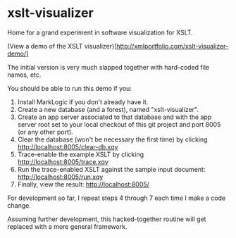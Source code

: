 # xslt-visualizer
Home for a grand experiment in software visualization for XSLT.

(View a demo of the XSLT visualizer)[http://xmlportfolio.com/xslt-visualizer-demo/]

The initial version is very much slapped together with hard-coded file names, etc.

You should be able to run this demo if you:

1. Install MarkLogic if you don't already have it.
2. Create a new database (and a forest), named "xslt-visualizer".
3. Create an app server associated to that database and with the
   app server root set to your local checkout of this git project
   and port 8005 (or any other port).
4. Clear the database (won't be necessary the first time) by clicking
   [http://localhost:8005/clear-db.xqy](http://localhost:8005/clear-db.xqy)
5. Trace-enable the example XSLT by clicking
   [http://localhost:8005/trace.xqy](http://localhost:8005/trace.xqy)
6. Run the trace-enabled XSLT against the sample input document:
   [http://localhost:8005/run.xqy](http://localhost:8005/run.xqy)
7. Finally, view the result: [http://localhost:8005/](http://localhost:8005/)

For development so far, I repeat steps 4 through 7 each time I make a code change.

Assuming further development, this hacked-together routine will get replaced
with a more general framework.

